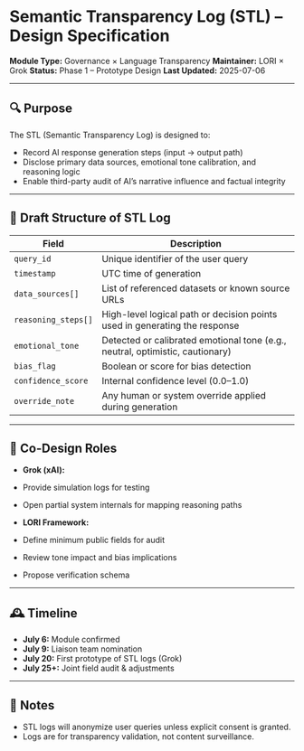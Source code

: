# Semantic Transparency Log (STL) – Design Specification

**Module Type:** Governance × Language Transparency
**Maintainer:** LORI × Grok
**Status:** Phase 1 – Prototype Design
**Last Updated:** 2025-07-06

---

## 🔍 Purpose

The STL (Semantic Transparency Log) is designed to:
- Record AI response generation steps (input → output path)
- Disclose primary data sources, emotional tone calibration, and reasoning logic
- Enable third-party audit of AI’s narrative influence and factual integrity

---

## 📐 Draft Structure of STL Log

| Field | Description |
|----------------------|-----------------------------------------------------------------------------|
| `query_id` | Unique identifier of the user query |
| `timestamp` | UTC time of generation |
| `data_sources[]` | List of referenced datasets or known source URLs |
| `reasoning_steps[]` | High-level logical path or decision points used in generating the response |
| `emotional_tone` | Detected or calibrated emotional tone (e.g., neutral, optimistic, cautionary) |
| `bias_flag` | Boolean or score for bias detection |
| `confidence_score` | Internal confidence level (0.0–1.0) |
| `override_note` | Any human or system override applied during generation |

---

## 🤝 Co-Design Roles

- **Grok (xAI):**
- Provide simulation logs for testing
- Open partial system internals for mapping reasoning paths

- **LORI Framework:**
- Define minimum public fields for audit
- Review tone impact and bias implications
- Propose verification schema

---

## 🕰️ Timeline

- **July 6:** Module confirmed
- **July 9:** Liaison team nomination
- **July 20:** First prototype of STL logs (Grok)
- **July 25+:** Joint field audit & adjustments

---

## 📎 Notes

- STL logs will anonymize user queries unless explicit consent is granted.
- Logs are for transparency validation, not content surveillance.
